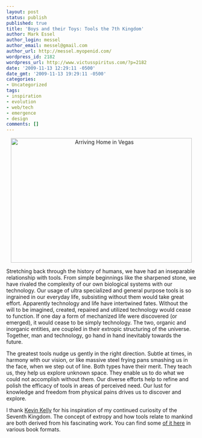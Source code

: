 ```yaml
---
layout: post
status: publish
published: true
title: 'Boys and their Toys: Tools the 7th Kingdom'
author: Mark Essel
author_login: messel
author_email: messel@gmail.com
author_url: http://messel.myopenid.com/
wordpress_id: 2182
wordpress_url: http://www.victusspiritus.com/?p=2182
date: '2009-11-13 12:29:11 -0500'
date_gmt: '2009-11-13 19:29:11 -0500'
categories:
- Uncategorized
tags:
- inspiration
- evolution
- web/tech
- emergence
- design
comments: []
---
```

<p style="text-align: center;"><a href="http://www.stuckincustoms.com"><img class="size-full wp-image-2118 aligncenter" title="Arriving Home in Vegas" src="{{ site.url }}/assets/2009/11/Vegas.jpg" alt="Arriving Home in Vegas" width="480" height="330" /></a></p>
<p>Stretching back through the history of humans, we have had an inseparable relationship with tools. From simple beginnings like the sharpened stone, we have rivaled the complexity of our own biological systems with our technology. Our usage of ultra specialized and general purpose tools is so ingrained in our everyday life, subsisting without them would take great effort. Apparently technology and life have intertwined fates. Without the will to be imagined, created, repaired and utilized technology would cease to function. If one day a form of mechanized life were discovered (or emerged), it would cease to be simply technology. The two, organic and inorganic entities, are coupled in their extropic structuring of the universe. Together, man and technology, go hand in hand inevitably towards the future.</p>
<p>The greatest tools nudge us gently in the right direction. Subtle at times, in harmony wlth our vision, or like massive steel frying pans smashing us in the face, when we step out of line. Both types have their merit. They teach us, they help us explore unknown space. They enable us to do what we could not accomplish without them. Our diverse efforts help to refine and polish the efficacy of tools in areas of perceived need. Our lust for knowledge and freedom from physical pains drives us to discover and explore.</p>
<p>I thank <a href="http://www.kk.org/kk/">Kevin Kelly</a> for his inspiration of my continued curiosity of the Seventh Kingdom. The concept of extropy and how tools relate to mankind are both derived from his fascinating work. You can find some <a href="http://www.amazon.com/gp/redirect.html?ie=UTF8&amp;location=http%3A%2F%2Fwww.amazon.com%2Fs%3Fie%3DUTF8%26x%3D20%26ref_%3Dnb%255Fss%26y%3D19%26field-keywords%3Dkevin%2520kelly%26url%3Dsearch-alias%253Dstripbooks&amp;tag=dream06-20&amp;linkCode=ur2&amp;camp=1789&amp;creative=390957">of it here</a> in various book formats.<br />
<object classid="clsid:d27cdb6e-ae6d-11cf-96b8-444553540000" width="480" height="385" codebase="http://download.macromedia.com/pub/shockwave/cabs/flash/swflash.cab#version=6,0,40,0"><param name="allowFullScreen" value="true" /><param name="allowscriptaccess" value="always" /><param name="src" value="http://www.youtube.com/v/ap-ZC21bk18&amp;hl=en_US&amp;fs=1&amp;" /><param name="allowfullscreen" value="true" /><embed type="application/x-shockwave-flash" width="480" height="385" src="http://www.youtube.com/v/ap-ZC21bk18&amp;hl=en_US&amp;fs=1&amp;" allowscriptaccess="always" allowfullscreen="true"></embed></object></p>
